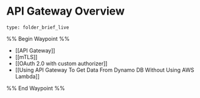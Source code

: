 # API Gateway Overview
 
```ccard
type: folder_brief_live
```
 

%% Begin Waypoint %%
- [[API Gateway]]
- [[mTLS]]
- [[OAuth 2.0 with custom authorizer]]
- [[Using API Gateway To Get Data From Dynamo DB Without Using AWS Lambda]]

%% End Waypoint %%